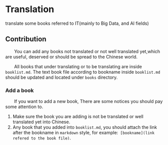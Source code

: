 # Translation
translate some books referred  to IT(mainly to Big Data, and AI fields)

## Contribution

&ensp;&ensp;&ensp;&ensp;You can add any books not translated or not well translated yet,which are useful, deserved or should be
spread to the Chinese world. 

&ensp;&ensp;&ensp;&ensp;All books that under translating or to be translating are inside `booklist.md`. The text book file according to bookname inside `booklist.md` should be updated and located under `books` directory.

### Add a book

&ensp;&ensp;&ensp;&ensp;If you want to add a new book, There are some notices you should pay some attention to.

1. Make sure the book you are adding is not be translated or well translated yet into Chinese.
2. Any book that you added into `booklist.md`, you should attach the link after the bookname in `markdown` style, for example:`
[bookname](link refered to the book file)`.


